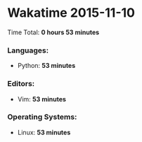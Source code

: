 # Wakatime 2015-11-10

Time Total: **0 hours 53 minutes**

### Languages:
- Python: **53 minutes** 

### Editors:
- Vim: **53 minutes** 

### Operating Systems:
- Linux: **53 minutes** 

